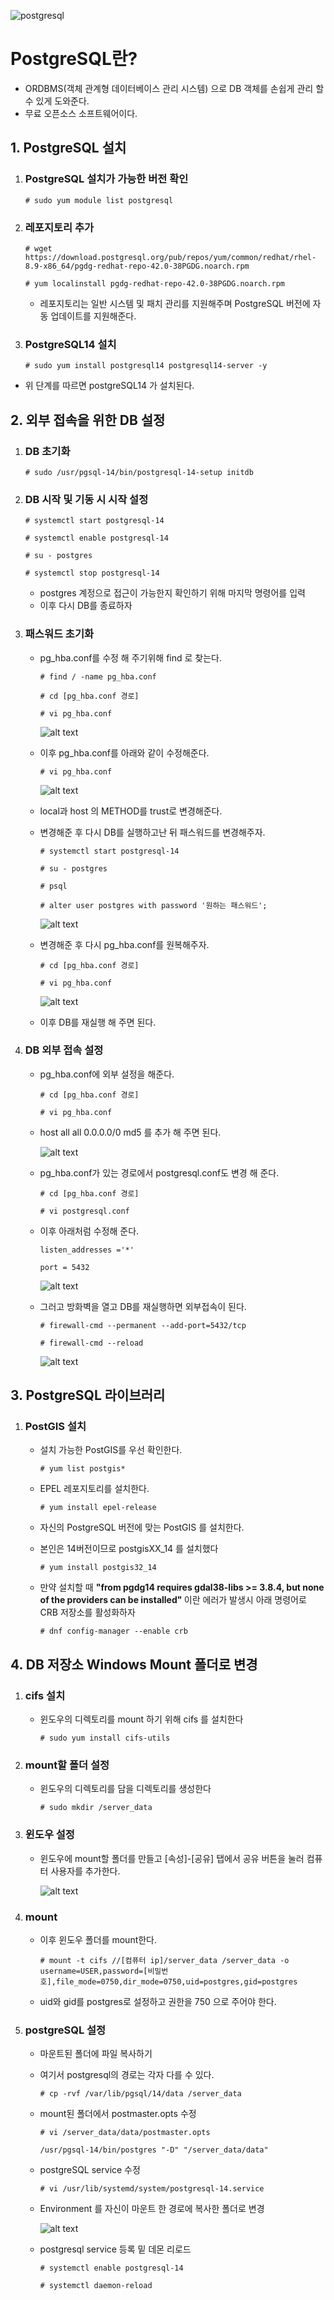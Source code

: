 ![postgresql](https://github.com/DuHyeon2/DailyStudy/assets/83499405/d91850b3-dae2-4b4f-9876-838d4369dd7d)

# PostgreSQL란?
- ORDBMS(객체 관계형 데이터베이스 관리 시스템) 으로 DB 객체를 손쉽게 관리 할 수 있게 도와준다.
- 무료 오픈소스 소프트웨어이다.

## 1. PostgreSQL 설치
1. ### PostgreSQL 설치가 가능한 버전 확인
    ```
    # sudo yum module list postgresql
    ```

 2. ### 레포지토리 추가

    ```
    # wget https://download.postgresql.org/pub/repos/yum/common/redhat/rhel-8.9-x86_64/pgdg-redhat-repo-42.0-38PGDG.noarch.rpm

    # yum localinstall pgdg-redhat-repo-42.0-38PGDG.noarch.rpm
    ```
    - 레포지토리는 일반 시스템 및 패치 관리를 지원해주며 PostgreSQL 버전에 자동 업데이트를 지원해준다.

3. ### PostgreSQL14 설치
    ```
    # sudo yum install postgresql14 postgresql14-server -y
    ```

- 위 단계를 따르면 postgreSQL14 가 설치된다.

## 2. 외부 접속을 위한 DB 설정
1. ### DB 초기화
    ```
    # sudo /usr/pgsql-14/bin/postgresql-14-setup initdb
    ```

2. ### DB 시작 및 기동 시 시작 설정 
    ```
    # systemctl start postgresql-14
    
    # systemctl enable postgresql-14

    # su - postgres 

    # systemctl stop postgresql-14
    ```
    - postgres 계정으로 접근이 가능한지 확인하기 위해 마지막 명령어를 입력 
    - 이후 다시 DB를 종료하자


3. ### 패스워드 초기화
    - pg_hba.conf를 수정 해 주기위해 find 로 찾는다.
        ```
        # find / -name pg_hba.conf
        
        # cd [pg_hba.conf 경로]

        # vi pg_hba.conf
        ```
        ![alt text](img/postgre1.png)

    - 이후 pg_hba.conf를 아래와 같이 수정해준다.
        ```
        # vi pg_hba.conf
        ```
        ![alt text](img/postgre2.png)

    - local과 host 의 METHOD를 trust로 변경해준다.

    - 변경해준 후 다시 DB를 실행하고난 뒤 패스워드를 변경해주자.
        ```
        # systemctl start postgresql-14

        # su - postgres

        # psql

        # alter user postgres with password '원하는 패스워드';
        ```
        ![alt text](img/postgre3.png)

    - 변경해준 후 다시 pg_hba.conf를 원복해주자.
        ```
        # cd [pg_hba.conf 경로]

        # vi pg_hba.conf
        ```

        ![alt text](img/postgre4.png)

    - 이후 DB를 재실행 해 주면 된다.

4. ### DB 외부 접속 설정
    - pg_hba.conf에 외부 설정을 해준다.
        ```
        # cd [pg_hba.conf 경로]

        # vi pg_hba.conf
        ```
    - host all all 0.0.0.0/0 md5 를 추가 해 주면 된다.

        ![alt text](img/postgre5.png)

    - pg_hba.conf가 있는 경로에서 postgresql.conf도 변경 해 준다.
        ```
        # cd [pg_hba.conf 경로]

        # vi postgresql.conf
        ```

    - 이후 아래처럼 수정해 준다.
        ```
        listen_addresses ='*'
        
        port = 5432
        ```
        ![alt text](img/postgre6.png)

    - 그러고 방화벽을 열고 DB를 재실행하면 외부접속이 된다.
        ```
        # firewall-cmd --permanent --add-port=5432/tcp
        
        # firewall-cmd --reload
        ```
        
        ![alt text](img/postgre7.png)

## 3. PostgreSQL 라이브러리
1. ### PostGIS 설치
    - 설치 가능한 PostGIS를 우선 확인한다.

        ```
        # yum list postgis*
        ``` 

    - EPEL 레포지토리를 설치한다.
        ```
        # yum install epel-release
        ```

    - 자신의 PostgreSQL 버전에 맞는 PostGIS 를 설치한다.
    - 본인은 14버전이므로 postgisXX_14 를 설치했다
        ```
        # yum install postgis32_14 
        ```

    - 만약 설치할 때 <b>"from pgdg14 requires gdal38-libs >= 3.8.4, but none of the providers can be installed" </b>이란 에러가 발생시 아래 명령어로 CRB 저장소를 활성화하자

        ```
        # dnf config-manager --enable crb
        ```

## 4. DB 저장소 Windows Mount 폴더로 변경
1. ### cifs 설치
    - 윈도우의 디렉토리를 mount 하기 위해 cifs 를 설치한다
        
        ```
        # sudo yum install cifs-utils
        ```
2. ### mount할 폴더 설정
    - 윈도우의 디렉토리를 담을 디렉토리를 생성한다
        ```
        # sudo mkdir /server_data
        ```

3. ### 윈도우 설정
    - 윈도우에 mount할 폴더를 만들고 [속성]-[공유] 탭에서 공유 버튼을 눌러 컴퓨터 사용자를 추가한다.

        ![alt text](img/mount-1.png)

4. ### mount
    - 이후 윈도우 폴더를 mount한다.
        ```
        # mount -t cifs //[컴퓨터 ip]/server_data /server_data -o username=USER,password=[비밀번호],file_mode=0750,dir_mode=0750,uid=postgres,gid=postgres
        ```
    - uid와 gid를 postgres로 설정하고 권한을 750 으로 주어야 한다.

5. ### postgreSQL 설정
    - 마운트된 폴더에 파일 복사하기
    - 여기서 postgresql의 경로는 각자 다를 수 있다.
        ```
        # cp -rvf /var/lib/pgsql/14/data /server_data
        ```

    - mount된 폴더에서 postmaster.opts 수정
        ```
        # vi /server_data/data/postmaster.opts
        ```

        ```
        /usr/pgsql-14/bin/postgres "-D" "/server_data/data"
        ```

    - postgreSQL service 수정
        ```
        # vi /usr/lib/systemd/system/postgresql-14.service
        ```

    - Environment 를 자신이 마운트 한 경로에 복사한 폴더로 변경

        ![alt text](img/mount-2.png)

    - postgresql service 등록 밑 데몬 리로드
        ```
        # systemctl enable postgresql-14

        # systemctl daemon-reload
        ```
    